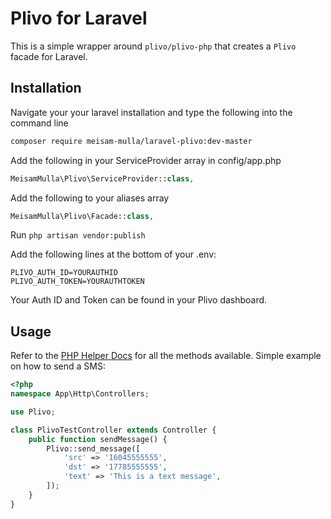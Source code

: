 # Plivo for Laravel
This is a simple wrapper around `plivo/plivo-php` that creates a `Plivo` facade for Laravel.

## Installation
Navigate your your laravel installation and type the following into the command line 

```bash
composer require meisam-mulla/laravel-plivo:dev-master
```

Add the following in your ServiceProvider array in config/app.php

```php
MeisamMulla\Plivo\ServiceProvider::class,
```

Add the following to your aliases array
```php
MeisamMulla\Plivo\Facade::class,
```

Run `php artisan vendor:publish`

Add the following lines at the bottom of your .env:

```env
PLIVO_AUTH_ID=YOURAUTHID
PLIVO_AUTH_TOKEN=YOURAUTHTOKEN
```

Your Auth ID and Token can be found in your Plivo dashboard.

## Usage
Refer to the [PHP Helper Docs](https://www.plivo.com/docs/helpers/php/#methods) for all the methods available. Simple example on how to send a SMS:

```php
<?php
namespace App\Http\Controllers;

use Plivo;

class PlivoTestController extends Controller {
    public function sendMessage() {
        Plivo::send_message([
            'src' => '16045555555',
            'dst' => '17785555555',
            'text' => 'This is a text message',
        ]);
    }
}

```